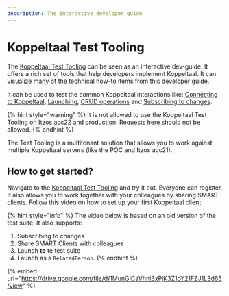 ```yaml
---
description: The interactive developer guide
---
```


# Koppeltaal Test Tooling

The [Koppeltaal Test Tooling](https://testsuite.koppeltaal.headease.nl/) can be seen as an interactive dev-guide. It offers a rich set of tools that help developers implement Koppeltaal. It can visualize many of the technical how-to items from this developer guide.

It can be used to test the common Koppeltaal interactions like: [Connecting to Koppeltaal](connectie-maken-met-koppeltaal/), [Launching](launchen/), [CRUD operations](resources-managen/crud-operaties/) and [Subscribing to changes](resources-managen/abonneren-op-changes.md).&#x20;

{% hint style="warning" %}
It is not allowed to use the Koppeltaal Test Tooling on Itzos acc22 and production. Requests here should not be allowed.
{% endhint %}

The Test Tooling is a multitenant solution that allows you to work against multiple Koppeltaal servers (like the POC and Itzos acc21).&#x20;

## How to get started?

Navigate to the [Koppeltaal Test Tooling](https://testsuite.koppeltaal.headease.nl) and try it out. Everyone can register. It also allows you to work together with your colleagues by sharing SMART clients. Follow this video on how to set up your first Koppeltaal client:

{% hint style="info" %}
The video below is based on an old version of the test suite. It also supports:&#x20;

1. Subscribing to changes&#x20;
2. Share SMART Clients with colleagues
3. Launch **to** te test suite
4. Launch as a `RelatedPerson`.
{% endhint %}

{% embed url="https://drive.google.com/file/d/1MunGICaVhni3xPjK3Z1oY21FZJ1L3d65/view" %}



